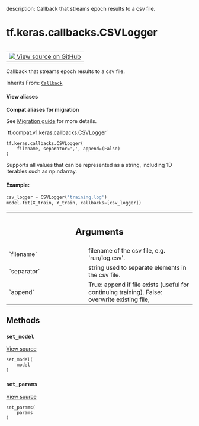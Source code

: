 description: Callback that streams epoch results to a csv file.

<div itemscope itemtype="http://developers.google.com/ReferenceObject">
<meta itemprop="name" content="tf.keras.callbacks.CSVLogger" />
<meta itemprop="path" content="Stable" />
<meta itemprop="property" content="__init__"/>
<meta itemprop="property" content="set_model"/>
<meta itemprop="property" content="set_params"/>
</div>

# tf.keras.callbacks.CSVLogger

<!-- Insert buttons and diff -->

<table class="tfo-notebook-buttons tfo-api nocontent" align="left">
<td>
  <a target="_blank" href="https://github.com/tensorflow/tensorflow/blob/r2.2/tensorflow/python/keras/callbacks.py#L2278-L2367">
    <img src="https://www.tensorflow.org/images/GitHub-Mark-32px.png" />
    View source on GitHub
  </a>
</td>
</table>



Callback that streams epoch results to a csv file.

Inherits From: [`Callback`](../../../tf/keras/callbacks/Callback.md)

<section class="expandable">
  <h4 class="showalways">View aliases</h4>
  <p>
<b>Compat aliases for migration</b>
<p>See
<a href="https://www.tensorflow.org/guide/migrate">Migration guide</a> for
more details.</p>
<p>`tf.compat.v1.keras.callbacks.CSVLogger`</p>
</p>
</section>

<pre class="devsite-click-to-copy prettyprint lang-py tfo-signature-link">
<code>tf.keras.callbacks.CSVLogger(
    filename, separator=',', append=(False)
)
</code></pre>



<!-- Placeholder for "Used in" -->

Supports all values that can be represented as a string,
including 1D iterables such as np.ndarray.

#### Example:



```python
csv_logger = CSVLogger('training.log')
model.fit(X_train, Y_train, callbacks=[csv_logger])
```

<!-- Tabular view -->
 <table class="responsive fixed orange">
<colgroup><col width="214px"><col></colgroup>
<tr><th colspan="2"><h2 class="add-link">Arguments</h2></th></tr>

<tr>
<td>
`filename`
</td>
<td>
filename of the csv file, e.g. 'run/log.csv'.
</td>
</tr><tr>
<td>
`separator`
</td>
<td>
string used to separate elements in the csv file.
</td>
</tr><tr>
<td>
`append`
</td>
<td>
True: append if file exists (useful for continuing
training). False: overwrite existing file,
</td>
</tr>
</table>



## Methods

<h3 id="set_model"><code>set_model</code></h3>

<a target="_blank" href="https://github.com/tensorflow/tensorflow/blob/r2.2/tensorflow/python/keras/callbacks.py#L548-L549">View source</a>

<pre class="devsite-click-to-copy prettyprint lang-py tfo-signature-link">
<code>set_model(
    model
)
</code></pre>




<h3 id="set_params"><code>set_params</code></h3>

<a target="_blank" href="https://github.com/tensorflow/tensorflow/blob/r2.2/tensorflow/python/keras/callbacks.py#L545-L546">View source</a>

<pre class="devsite-click-to-copy prettyprint lang-py tfo-signature-link">
<code>set_params(
    params
)
</code></pre>






